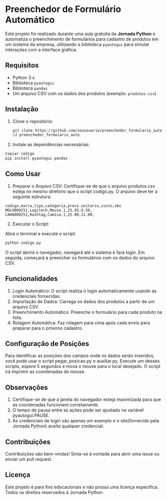 # Preenchedor de Formulário Automático

Este projeto foi realizado durante uma aula gratuita da **Jornada Python** e automatiza o preenchimento de formulários para cadastro de produtos em um sistema da empresa, utilizando a biblioteca `pyautogui` para simular interações com a interface gráfica.

## Requisitos

- Python 3.x
- Biblioteca `pyautogui`
- Biblioteca `pandas`
- Um arquivo CSV com os dados dos produtos (exemplo: `produtos.csv`)

## Instalação

1. Clone o repositório:
   ```bash
   git clone https://github.com/seuusuario/preenchedor_formulario_auto.git
   cd preenchedor_formulario_auto
   ```

2. Instale as dependências necessárias:
  ```bash
  Copiar código
  pip install pyautogui pandas
  ```

## Como Usar

1. Preparar o Arquivo CSV: Certifique-se de que o arquivo produtos.csv esteja no mesmo diretório que o script codigo.py. O arquivo deve ter a seguinte estrutura:
  ```
  codigo,marca,tipo,categoria,preco_unitario,custo,obs
  MOLO000251,Logitech,Mouse,1,25.95,6.50,
  CAHA000251,Hashtag,Camisa,1,25.00,11.00,
  ```
2. Executar o Script:

Abra o terminal e execute o script:
  ```bash
  python codigo.py
  ```
O script abrirá o navegador, navegará até o sistema e fará login. Em seguida, começará a preencher os formulários com os dados do arquivo CSV.

## Funcionalidades

1. Login Automático: O script realiza o login automaticamente usando as credenciais fornecidas.
2. Importação de Dados: Carrega os dados dos produtos a partir de um arquivo CSV.
3. Preenchimento Automático: Preenche o formulário para cada produto na lista.
4. Rolagem Automática: Faz rolagem para cima após cada envio para preparar para o próximo cadastro.

## Configuração de Posições

Para identificar as posições dos campos onde os dados serão inseridos, você pode usar o script pegar_posicao.py e auxiliar.py. 
Execute um desses scripts, espere 5 segundos e mova o mouse para o local desejado. O script irá imprimir as coordenadas do mouse.

## Observações

1. Certifique-se de que a janela do navegador esteja maximizada para que as coordenadas funcionem corretamente.
2. O tempo de pausa entre as ações pode ser ajustado na variável pyautogui.PAUSE.
3. As credenciais de login são apenas um exemplo e o site(fornecido pela Jornada Python) aceita qualquer credencial.

## Contribuições

Contribuições são bem-vindas! Sinta-se à vontade para abrir uma issue ou enviar um pull request.

## Licença
Este projeto é para fins educacionais e não possui uma licença específica. Todos os direitos reservados à Jornada Python.

